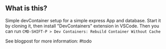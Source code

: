 ## What is this?
Simple devContainer setup for a simple express App and database.
Start it by cloning it, then install "DevContainers" extension in VSCode.
Then you can run `CMD-SHIFT-P > Dev Containers: Rebuild Container Without Cache`

See blogpost for more information: #todo
